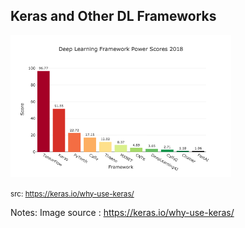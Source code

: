 
## Keras and Other DL Frameworks

<img src="../../assets/images/deep-learning/3rd-party/dl_frameworks_power_scores.png" alt="legos" style="width:70%;"/><!-- {"left" : 4.02, "top" : 1.89, "height" : 6.08, "width" : 9.45} -->

<small>src: https://keras.io/why-use-keras/</small>


Notes:
Image source : https://keras.io/why-use-keras/

